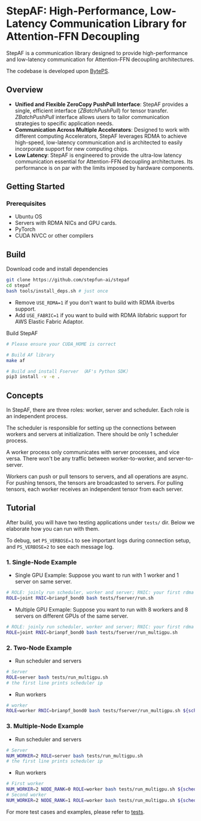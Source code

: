 # StepAF: High-Performance, Low-Latency Communication Library for Attention-FFN Decoupling

StepAF is a communication library designed to provide high-performance and low-latency
communication for Attention-FFN decoupling architectures.

The codebase is developed upon [BytePS](https://github.com/bytedance/ps-lite).

## Overview

- **Unified and Flexible ZeroCopy PushPull Interface**: StepAF provides a single, efficient interface (*ZBatchPushPull*) for tensor transfer. 
*ZBatchPushPull* interface allows users to tailor communication strategies to specific application needs.
- **Communication Across Multiple Accelerators**: Designed to work with different computing Accelerators, 
StepAF leverages RDMA to achieve high-speed, low-latency communication
and is architected to easily incorporate support for new computing chips.
- **Low Latency**: StepAF is engineered to provide the ultra-low latency communication essential for Attention-FFN decoupling architectures.
Its performance is on par with the limits imposed by hardware components.

## Getting Started

### Prerequisites

- Ubuntu OS
- Servers with RDMA NICs and GPU cards.
- PyTorch
- CUDA NVCC or other compilers

## Build

Download code and install dependencies
```bash
git clone https://github.com/stepfun-ai/stepaf
cd stepaf
bash tools/install_deps.sh # just once
```

- Remove `USE_RDMA=1` if you don't want to build with RDMA ibverbs support.
- Add `USE_FABRIC=1` if you want to build with RDMA libfabric support for AWS Elastic Fabric Adaptor.

Build StepAF
```bash
# Please ensure your CUDA_HOME is correct

# Build AF library
make af

# Build and install Fserver （AF's Python SDK）
pip3 install -v -e .
```

## Concepts

In StepAF, there are three roles: worker, server and scheduler. Each role is an independent process.

The scheduler is responsible for setting up the connections between workers and servers at initialization. There should be only 1 scheduler process.

A worker process only communicates with server processes, and vice versa.
There won't be any traffic between worker-to-worker, and server-to-server.

Workers can push or pull tensors to servers, and all operations are async.
For pushing tensors, the tensors are broadcasted to servers.
For pulling tensors, each worker receives an independent tensor from each server.

## Tutorial

After build, you will have two testing applications under `tests/` dir. 
Below we elaborate how you can run with them. 

To debug, set `PS_VERBOSE=1` to see important logs during connection setup, and `PS_VERBOSE=2` to see each message log.

### 1. Single-Node Example

- Single GPU Example: Suppose you want to run with 1 worker and 1 server on same server.

```bash
# ROLE: joinly run scheduler, worker and server; RNIC: your first rdma nic; 
ROLE=joint RNIC=brianpf_bond0 bash tests/fserver/run.sh
```
- Multiple GPU Exmaple: Suppose you want to run with 8 workers and 8 servers on different GPUs of the same server.
```bash
# ROLE: joinly run scheduler, worker and server; RNIC: your first rdma nic; 
ROLE=joint RNIC=brianpf_bond0 bash tests/fserver/run_multigpu.sh
```

### 2. Two-Node Example
- Run scheduler and servers
```bash
# Server
ROLE=server bash tests/run_multigpu.sh
# the first line prints scheduler ip
```

- Run workers
```bash
# worker
ROLE=worker RNIC=brianpf_bond0 bash tests/fserver/run_multigpu.sh ${scheduler ip}
```

### 3. Multiple-Node Example

- Run scheduler and servers

```bash
# Server
NUM_WORKER=2 ROLE=server bash tests/run_multigpu.sh
# the first line prints scheduler ip
```

- Run workers
```bash
# First worker
NUM_WORKER=2 NODE_RANK=0 ROLE=worker bash tests/run_multigpu.sh ${scheduler ip}
# Second worker
NUM_WORKER=2 NODE_RANK=1 ROLE=worker bash tests/run_multigpu.sh ${scheduler ip}
```

For more test cases and examples, please refer to [tests](./tests).
